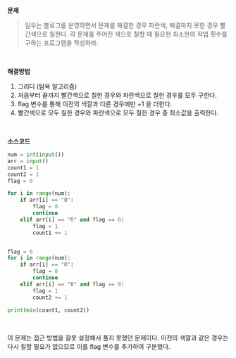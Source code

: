 **문제**

> 일우는 블로그를 운영하면서 문제를 해결한 경우 파란색, 해결하지 못한 경우 빨간색으로 칠한다. 각 문제를 주어진 색으로 칠할 때 필요한 최소한의 작업 횟수를 구하는 프로그램을 작성하라.

</br>

**해결방법**

1. 그리디 (탐욕 알고리즘)
2. 처음부터 끝까지 빨간색으로 칠한 경우와 파란색으로 칠한 경우를 모두 구한다.
3. flag 변수를 통해 이전의 색깔과 다른 경우에만 +1 을 더한다.
4. 빨간색으로 모두 칠한 경우와 파란색으로 모두 칠한 경우 중 최소값을 출력한다.

</br>

**소스코드**

```python
num = int(input())
arr = input()
count1 = 1
count2 = 1
flag = 0

for i in range(num):
    if arr[i] == "B":
        flag = 0
        continue
    elif arr[i] == "R" and flag == 0:
        flag = 1
        count1 += 1


flag = 0
for i in range(num):
    if arr[i] == "R":
        flag = 0
        continue
    elif arr[i] == "B" and flag == 0:
        flag = 1
        count2 += 1

print(min(count1, count2))
```

</br>

이 문제는 접근 방법을 잘못 설정해서 풀지 못했던 문제이다. 이전의 색깔과 같은 경우는 다시 칠할 필요가 없으므로 이를 flag 변수를 추가하여 구분했다.